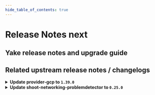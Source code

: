 ```yaml
---
hide_table_of_contents: true
---
```


# Release Notes next

## Yake release notes and upgrade guide

## Related upstream release notes / changelogs


<details>
<summary><b>Update provider-gcp to <code>1.39.0</code></b></summary>

# [gardener/gardener-extension-provider-gcp]

## 📰 Noteworthy

- `[USER]` In order to reduce log events, only the minimal required changes will be made when applying firewall rules using the flow-reconciler. This matches the behaviour of the Terraform-reconciler. by @AndreasBurger [#831]
- `[OPERATOR]` Switch to upstream CCM for kubernetes versions greater than `1.31.0` by @AndreasBurger [#842]
## ✨ New Features

- `[USER]` Enable support for the field `shoot.Spec.CloudProfile` alongside `shoot.Spec.CloudProfileName` and enable the future use of `NamespacedCloudProfile`. by @LucaBernstein [#853]
- `[USER]` The provider-gcp extension does now support shoot clusters with Kubernetes version 1.31. You should consider the [Kubernetes release notes](https://github.com/kubernetes/kubernetes/blob/master/CHANGELOG/CHANGELOG-1.31.md) before upgrading to 1.31.  by @ialidzhikov [#844]
- `[USER]` The admission webhook now validates `CredentialsBinding`s. by @dimityrmirchev [#832]
## 🏃 Others

- `[OPERATOR]` The provider-gcp extension no longer configures min/maxAllowed in any managed VPA resource. by @AndreasBurger [#854]
- `[OPERATOR]` Update CCM and CSI-sidecar containers to latest version by @AndreasBurger [#816]
- `[OPERATOR]` Disable soft-delete for new GCP `backupbuckets`. by @kon-angelo [#834]
- `[DEVELOPER]` Update gardener/gardener to 1.103.0 and golang to 1.23.0 by @hebelsan [#841]

## Helm Charts
- admission-gcp-application: `europe-docker.pkg.dev/gardener-project/releases/charts/gardener/extensions/admission-gcp-application:v1.39.0`
- admission-gcp-runtime: `europe-docker.pkg.dev/gardener-project/releases/charts/gardener/extensions/admission-gcp-runtime:v1.39.0`
- provider-gcp: `europe-docker.pkg.dev/gardener-project/releases/charts/gardener/extensions/provider-gcp:v1.39.0`
## Docker Images
- gardener-extension-admission-gcp: `europe-docker.pkg.dev/gardener-project/releases/gardener/extensions/admission-gcp:v1.39.0`
- gardener-extension-provider-gcp: `europe-docker.pkg.dev/gardener-project/releases/gardener/extensions/provider-gcp:v1.39.0`


</details>

<details>
<summary><b>Update shoot-networking-problemdetector to <code>0.25.0</code></b></summary>

# [gardener/network-problem-detector]

## 📰 Noteworthy

- `[OPERATOR]` `gosec` was introduced for Static Application Security Testing (SAST). by @MartinWeindel [gardener/network-problem-detector#75]
## ✨ New Features

- `[USER]` Support tcp checks for ipv6 endpoints. by @DockToFuture [gardener/network-problem-detector#76]
## 🏃 Others

- `[OPERATOR]` Bumps golang from 1.22.6 to 1.23.0. by @dependabot[bot] [gardener/network-problem-detector#71]
- `[OPERATOR]` Bumps golang from 1.23.0 to 1.23.1. by @dependabot[bot] [gardener/network-problem-detector#73]
- `[OPERATOR]` Bumps golang from 1.22.5 to 1.22.6. by @dependabot[bot] [gardener/network-problem-detector#70]
# [gardener/gardener-extension-shoot-networking-problemdetector]

## ✨ New Features

- `[OPERATOR]` Helm charts of extension and admission controller are published as OCI artifacts now. by @oliver-goetz [#166]
## 🏃 Others

- `[OPERATOR]` Bumps github.com/gardener/gardener from 1.100.0 to 1.101.0. by @dependabot[bot] [#170]
- `[OPERATOR]` Bumps github.com/gardener/gardener from 1.103.0 to 1.105.0. by @dependabot[bot] [#181]
- `[OPERATOR]` Bumps github.com/gardener/gardener from 1.101.0 to 1.102.0. by @dependabot[bot] [#174]
- `[OPERATOR]` `gosec` was introduced for Static Application Security Testing (SAST). by @ScheererJ [#182]
- `[OPERATOR]` Bumps golang from 1.23.1 to 1.23.2. by @dependabot[bot] [#180]
- `[OPERATOR]` Bumps github.com/gardener/gardener from 1.99.0 to 1.100.0. by @dependabot[bot] [#167]

## Helm Charts
- shoot-networking-problemdetector: `europe-docker.pkg.dev/gardener-project/releases/charts/gardener/extensions/shoot-networking-problemdetector:v0.25.0`
## Docker Images
- gardener-extension-shoot-networking-problemdetector: `europe-docker.pkg.dev/gardener-project/releases/gardener/extensions/shoot-networking-problemdetector:v0.25.0`


</details>
